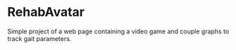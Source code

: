 # RehabAvatar
Simple project of a web page containing a video game and couple graphs to track gait parameters.

